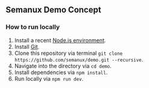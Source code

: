 ## Semanux Demo Concept

### How to run locally

1. Install a recent [Node.js environment](https://nodejs.org).
1. Install [Git](https://git-scm.com/book/en/v2/Getting-Started-Installing-Git).
1. Clone this repository via terminal `git clone https://github.com/semanux/demo.git --recursive`.
1. Navigate into the directory via `cd demo`.
1. Install dependencies via `npm install`.
1. Run locally via `npm run dev`.

